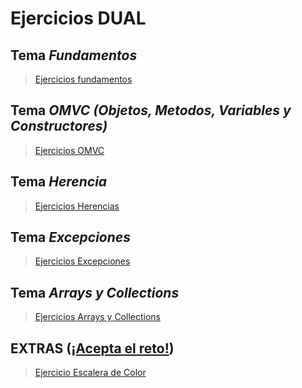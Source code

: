 # Ejercicios DUAL

## Tema *Fundamentos*

> [Ejercicios fundamentos](/src/main/java/fundamentos)

## Tema *OMVC (Objetos, Metodos, Variables y Constructores)*

> [Ejercicios OMVC](/src/main/java/omvc)

## Tema *Herencia*

> [Ejercicios Herencias](/src/main/java/herencias)

## Tema *Excepciones*

> [Ejercicios Excepciones](/src/main/java/excepciones)

## Tema *Arrays y Collections*

> [Ejercicios Arrays y Collections](/src/main/java/arraysycollections)


## EXTRAS ([¡Acepta el reto!](https://www.aceptaelreto.com/problems/categories.php?cat=62))

> [Ejercicio Escalera de Color](/src/main/java/aceptaelreto/cartas)
